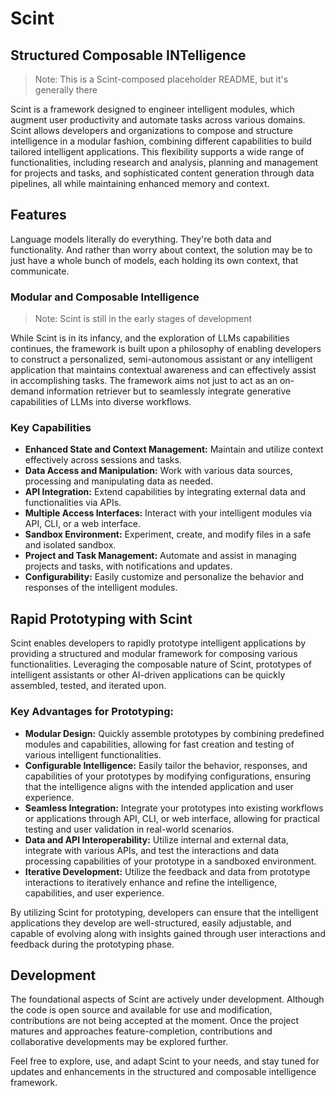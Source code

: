 # Scint

## Structured Composable INTelligence

> Note: This is a Scint-composed placeholder README, but it's generally there

Scint is a framework designed to engineer intelligent modules, which augment user productivity and automate tasks across various domains. Scint allows developers and organizations to compose and structure intelligence in a modular fashion, combining different capabilities to build tailored intelligent applications. This flexibility supports a wide range of functionalities, including research and analysis, planning and management for projects and tasks, and sophisticated content generation through data pipelines, all while maintaining enhanced memory and context.

## Features

Language models literally do everything. They're both data and functionality. And rather than worry about context, the solution may be to just have a whole bunch of models, each holding its own context, that communicate.

### Modular and Composable Intelligence

> Note: Scint is still in the early stages of development

While Scint is in its infancy, and the exploration of LLMs capabilities continues, the framework is built upon a philosophy of enabling developers to construct a personalized, semi-autonomous assistant or any intelligent application that maintains contextual awareness and can effectively assist in accomplishing tasks. The framework aims not just to act as an on-demand information retriever but to seamlessly integrate generative capabilities of LLMs into diverse workflows.

### Key Capabilities

- **Enhanced State and Context Management:** Maintain and utilize context effectively across sessions and tasks.
- **Data Access and Manipulation:** Work with various data sources, processing and manipulating data as needed.
- **API Integration:** Extend capabilities by integrating external data and functionalities via APIs.
- **Multiple Access Interfaces:** Interact with your intelligent modules via API, CLI, or a web interface.
- **Sandbox Environment:** Experiment, create, and modify files in a safe and isolated sandbox.
- **Project and Task Management:** Automate and assist in managing projects and tasks, with notifications and updates.
- **Configurability:** Easily customize and personalize the behavior and responses of the intelligent modules.

## Rapid Prototyping with Scint

Scint enables developers to rapidly prototype intelligent applications by providing a structured and modular framework for composing various functionalities. Leveraging the composable nature of Scint, prototypes of intelligent assistants or other AI-driven applications can be quickly assembled, tested, and iterated upon.

### Key Advantages for Prototyping:

- **Modular Design:** Quickly assemble prototypes by combining predefined modules and capabilities, allowing for fast creation and testing of various intelligent functionalities.
- **Configurable Intelligence:** Easily tailor the behavior, responses, and capabilities of your prototypes by modifying configurations, ensuring that the intelligence aligns with the intended application and user experience.
- **Seamless Integration:** Integrate your prototypes into existing workflows or applications through API, CLI, or web interface, allowing for practical testing and user validation in real-world scenarios.
- **Data and API Interoperability:** Utilize internal and external data, integrate with various APIs, and test the interactions and data processing capabilities of your prototype in a sandboxed environment.
- **Iterative Development:** Utilize the feedback and data from prototype interactions to iteratively enhance and refine the intelligence, capabilities, and user experience.

By utilizing Scint for prototyping, developers can ensure that the intelligent applications they develop are well-structured, easily adjustable, and capable of evolving along with insights gained through user interactions and feedback during the prototyping phase.

## Development

The foundational aspects of Scint are actively under development. Although the code is open source and available for use and modification, contributions are not being accepted at the moment. Once the project matures and approaches feature-completion, contributions and collaborative developments may be explored further.

Feel free to explore, use, and adapt Scint to your needs, and stay tuned for updates and enhancements in the structured and composable intelligence framework.
